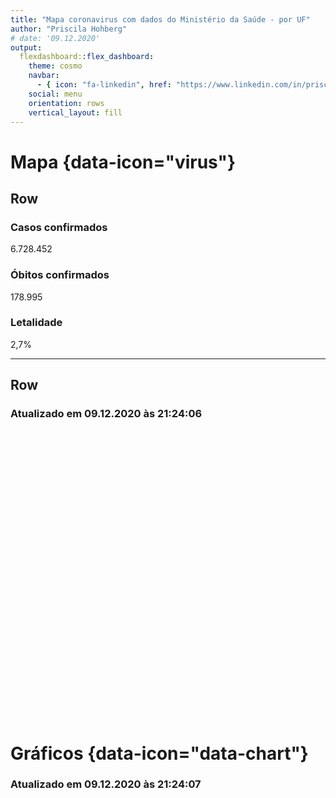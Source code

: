 ```yaml
---
title: "Mapa coronavirus com dados do Ministério da Saúde - por UF"
author: "Priscila Hohberg"
# date: '09.12.2020'
output:
  flexdashboard::flex_dashboard:
    theme: cosmo
    navbar:
      - { icon: "fa-linkedin", href: "https://www.linkedin.com/in/priscila-hohberg-5a61b097/", align: right }
    social: menu
    orientation: rows
    vertical_layout: fill
---
```


<!-- “default”, “cerulean”, “journal”, “flatly”, “darkly”, “readable”, “spacelab”, “united”, “cosmo”, “lumen”, “paper”, “sandstone”, “simplex”, “yeti” -->





Mapa {data-icon="virus"}
=====================================

Row 
-----------------------------------------------------------------------

### Casos confirmados

<div class="knitr-options" data-fig-width="576" data-fig-height="460"></div>
<!--html_preserve--><span class="value-output" data-icon="fa-users" data-color="#FF4C4C">6.728.452</span><!--/html_preserve-->

### Óbitos confirmados

<div class="knitr-options" data-fig-width="576" data-fig-height="460"></div>
<!--html_preserve--><span class="value-output" data-icon="fa-users" data-color="#8C8C8C">178.995</span><!--/html_preserve-->

### Letalidade

<div class="knitr-options" data-fig-width="576" data-fig-height="460"></div>
<!--html_preserve--><span class="value-output" data-icon="fa-users" data-color="#A346A3">2,7%</span><!--/html_preserve-->

------------------------------------

Row 
-----------------------------------------------------------------------


### Atualizado em 09.12.2020 às 21:24:06


<div class="knitr-options" data-fig-width="576" data-fig-height="460"></div>
<!--html_preserve--><div id="htmlwidget-79657ee675a4d2e26be0" style="width:576px;height:460.8px;" class="leaflet html-widget"></div>
<script type="application/json" data-for="htmlwidget-79657ee675a4d2e26be0">{"x":{"options":{"crs":{"crsClass":"L.CRS.EPSG3857","code":null,"proj4def":null,"projectedBounds":null,"options":{}}},"calls":[{"method":"addTiles","args":["//{s}.tile.openstreetmap.org/{z}/{x}/{y}.png",null,null,{"minZoom":0,"maxZoom":18,"tileSize":256,"subdomains":"abc","errorTileUrl":"","tms":false,"noWrap":false,"zoomOffset":0,"zoomReverse":false,"opacity":1,"zIndex":1,"detectRetina":false,"attribution":"&copy; <a href=\"http://openstreetmap.org\">OpenStreetMap<\/a> contributors, <a href=\"http://creativecommons.org/licenses/by-sa/2.0/\">CC-BY-SA<\/a>"}]},{"method":"addCircles","args":[[-22.19,-18.1,-13.29,-27.45,-22.25,-30.17,-24.89,-5.2,-15.98,-3.79,-15.83,-19.19,-5.42,-8.38,-3.47,-12.64,-7.28,-6.6,-20.51,-5.81,-9.62,-10.57,-10.83,-9.46,1.99,1.41,-8.77],[-48.79,-44.38,-41.71,-50.95,-42.66,-53.5,-51.55,-39.53,-49.86,-52.48,-47.86,-40.34,-45.44,-37.86,-65.1,-55.42,-36.72,-42.28,-54.54,-36.59,-36.82,-37.45,-63.34,-48.26,-61.33,-51.77,-70.55],[391975.5,134664,129535.8,123489.3,113425.2,107863.2,94164,93620.4,86645.7,83106,70896.6,62010.3,58787.4,58059,55280.4,49158.3,45393.6,39815.4,32564.7,29952.3,29174.4,28903.8,25321.5,25284.3,19565.4,18577.5,11301.6],null,"Casos confirmados",{"interactive":true,"className":"","stroke":true,"color":"red","weight":5,"opacity":0.5,"fill":true,"fillColor":"red","fillOpacity":0.2},null,null,["<strong>São Paulo<\/strong><br/>1.306.585 casos confirmados","<strong>Minas Gerais<\/strong><br/>  448.880 casos confirmados","<strong>Bahia<\/strong><br/>  431.786 casos confirmados","<strong>Santa Catarina<\/strong><br/>  411.631 casos confirmados","<strong>Rio de Janeiro<\/strong><br/>  378.084 casos confirmados","<strong>Rio Grande do Sul<\/strong><br/>  359.544 casos confirmados","<strong>Paraná<\/strong><br/>  313.880 casos confirmados","<strong>Ceará<\/strong><br/>  312.068 casos confirmados","<strong>Goiás<\/strong><br/>  288.819 casos confirmados","<strong>Pará<\/strong><br/>  277.020 casos confirmados","<strong>Distrito Federal<\/strong><br/>  236.322 casos confirmados","<strong>Espírito Santo<\/strong><br/>  206.701 casos confirmados","<strong>Maranhão<\/strong><br/>  195.958 casos confirmados","<strong>Pernambuco<\/strong><br/>  193.530 casos confirmados","<strong>Amazonas<\/strong><br/>  184.268 casos confirmados","<strong>Mato Grosso<\/strong><br/>  163.861 casos confirmados","<strong>Paraíba<\/strong><br/>  151.312 casos confirmados","<strong>Piauí<\/strong><br/>  132.718 casos confirmados","<strong>Mato Grosso do Sul<\/strong><br/>  108.549 casos confirmados","<strong>Rio Grande do Norte<\/strong><br/>   99.841 casos confirmados","<strong>Alagoas<\/strong><br/>   97.248 casos confirmados","<strong>Sergipe<\/strong><br/>   96.346 casos confirmados","<strong>Rondônia<\/strong><br/>   84.405 casos confirmados","<strong>Tocantins<\/strong><br/>   84.281 casos confirmados","<strong>Roraima<\/strong><br/>   65.218 casos confirmados","<strong>Amapá<\/strong><br/>   61.925 casos confirmados","<strong>Acre<\/strong><br/>   37.672 casos confirmados"],{"interactive":false,"permanent":false,"direction":"auto","opacity":1,"offset":[0,0],"textsize":"10px","textOnly":false,"className":"","sticky":true},null,null]},{"method":"addCircles","args":[[-22.19,-18.1,-13.29,-27.45,-22.25,-30.17,-24.89,-5.2,-15.98,-3.79,-15.83,-19.19,-5.42,-8.38,-3.47,-12.64,-7.28,-6.6,-20.51,-5.81,-9.62,-10.57,-10.83,-9.46,1.99,1.41,-8.77],[-48.79,-44.38,-41.71,-50.95,-42.66,-53.5,-51.55,-39.53,-49.86,-52.48,-47.86,-40.34,-45.44,-37.86,-65.1,-55.42,-36.72,-42.28,-54.54,-36.59,-36.82,-37.45,-63.34,-48.26,-61.33,-51.77,-70.55],[260766,62574,51012,25098,140580,44328,39648,58572,39024,41778,24192,26898,26130,55200,29838,24990,20346,16170,11220,16554,14178,14076,9702,7140,4470,5034,4452],null,"Óbitos confirmados",{"interactive":true,"className":"","stroke":true,"color":"black","weight":5,"opacity":0.5,"fill":true,"fillColor":"black","fillOpacity":0.2},null,null,["<strong>São Paulo<\/strong><br/>43.461 óbitos confirmados","<strong>Minas Gerais<\/strong><br/>10.429 óbitos confirmados","<strong>Bahia<\/strong><br/> 8.502 óbitos confirmados","<strong>Santa Catarina<\/strong><br/> 4.183 óbitos confirmados","<strong>Rio de Janeiro<\/strong><br/>23.430 óbitos confirmados","<strong>Rio Grande do Sul<\/strong><br/> 7.388 óbitos confirmados","<strong>Paraná<\/strong><br/> 6.608 óbitos confirmados","<strong>Ceará<\/strong><br/> 9.762 óbitos confirmados","<strong>Goiás<\/strong><br/> 6.504 óbitos confirmados","<strong>Pará<\/strong><br/> 6.963 óbitos confirmados","<strong>Distrito Federal<\/strong><br/> 4.032 óbitos confirmados","<strong>Espírito Santo<\/strong><br/> 4.483 óbitos confirmados","<strong>Maranhão<\/strong><br/> 4.355 óbitos confirmados","<strong>Pernambuco<\/strong><br/> 9.200 óbitos confirmados","<strong>Amazonas<\/strong><br/> 4.973 óbitos confirmados","<strong>Mato Grosso<\/strong><br/> 4.165 óbitos confirmados","<strong>Paraíba<\/strong><br/> 3.391 óbitos confirmados","<strong>Piauí<\/strong><br/> 2.695 óbitos confirmados","<strong>Mato Grosso do Sul<\/strong><br/> 1.870 óbitos confirmados","<strong>Rio Grande do Norte<\/strong><br/> 2.759 óbitos confirmados","<strong>Alagoas<\/strong><br/> 2.363 óbitos confirmados","<strong>Sergipe<\/strong><br/> 2.346 óbitos confirmados","<strong>Rondônia<\/strong><br/> 1.617 óbitos confirmados","<strong>Tocantins<\/strong><br/> 1.190 óbitos confirmados","<strong>Roraima<\/strong><br/>   745 óbitos confirmados","<strong>Amapá<\/strong><br/>   839 óbitos confirmados","<strong>Acre<\/strong><br/>   742 óbitos confirmados"],{"interactive":false,"permanent":false,"direction":"auto","opacity":1,"offset":[0,0],"textsize":"10px","textOnly":false,"className":"","sticky":true},null,null]},{"method":"addCircles","args":[[-22.19,-18.1,-13.29,-27.45,-22.25,-30.17,-24.89,-5.2,-15.98,-3.79,-15.83,-19.19,-5.42,-8.38,-3.47,-12.64,-7.28,-6.6,-20.51,-5.81,-9.62,-10.57,-10.83,-9.46,1.99,1.41,-8.77],[-48.79,-44.38,-41.71,-50.95,-42.66,-53.5,-51.55,-39.53,-49.86,-52.48,-47.86,-40.34,-45.44,-37.86,-65.1,-55.42,-36.72,-42.28,-54.54,-36.59,-36.82,-37.45,-63.34,-48.26,-61.33,-51.77,-70.55],[83157.620820689,58083.4521475673,49225.773878727,25405.0350921092,154925.889484876,51370.6250139065,52631.5789473684,78204.1093607803,56298.2352269068,62838.4232185402,42653.6674537284,54220.8310554859,55560.3751824371,118844.623572573,67469.6637506241,63544.7116763598,56026.6204927567,50765.5329344927,43068.1074906264,69084.8449033964,60746.7505758473,60874.3487015548,47894.0821041408,35298.584497099,28558.0667913766,33871.6188938232,49240.8154597579],null,"Letalidade (%)",{"interactive":true,"className":"","stroke":true,"color":"purple","weight":5,"opacity":0.5,"fill":true,"fillColor":"purple","fillOpacity":0.2},null,null,["<strong>São Paulo<\/strong><br/> letalidade: 3,3% ","<strong>Minas Gerais<\/strong><br/> letalidade: 2,3% ","<strong>Bahia<\/strong><br/> letalidade: 2,0% ","<strong>Santa Catarina<\/strong><br/> letalidade: 1,0% ","<strong>Rio de Janeiro<\/strong><br/> letalidade: 6,2% ","<strong>Rio Grande do Sul<\/strong><br/> letalidade: 2,1% ","<strong>Paraná<\/strong><br/> letalidade: 2,1% ","<strong>Ceará<\/strong><br/> letalidade: 3,1% ","<strong>Goiás<\/strong><br/> letalidade: 2,3% ","<strong>Pará<\/strong><br/> letalidade: 2,5% ","<strong>Distrito Federal<\/strong><br/> letalidade: 1,7% ","<strong>Espírito Santo<\/strong><br/> letalidade: 2,2% ","<strong>Maranhão<\/strong><br/> letalidade: 2,2% ","<strong>Pernambuco<\/strong><br/> letalidade: 4,8% ","<strong>Amazonas<\/strong><br/> letalidade: 2,7% ","<strong>Mato Grosso<\/strong><br/> letalidade: 2,5% ","<strong>Paraíba<\/strong><br/> letalidade: 2,2% ","<strong>Piauí<\/strong><br/> letalidade: 2,0% ","<strong>Mato Grosso do Sul<\/strong><br/> letalidade: 1,7% ","<strong>Rio Grande do Norte<\/strong><br/> letalidade: 2,8% ","<strong>Alagoas<\/strong><br/> letalidade: 2,4% ","<strong>Sergipe<\/strong><br/> letalidade: 2,4% ","<strong>Rondônia<\/strong><br/> letalidade: 1,9% ","<strong>Tocantins<\/strong><br/> letalidade: 1,4% ","<strong>Roraima<\/strong><br/> letalidade: 1,1% ","<strong>Amapá<\/strong><br/> letalidade: 1,4% ","<strong>Acre<\/strong><br/> letalidade: 2,0% "],{"interactive":false,"permanent":false,"direction":"auto","opacity":1,"offset":[0,0],"textsize":"10px","textOnly":false,"className":"","sticky":true},null,null]},{"method":"addLayersControl","args":[["Casos confirmados","Óbitos confirmados","Letalidade (%)"],[],{"collapsed":false,"autoZIndex":true,"position":"topright"}]}],"limits":{"lat":[-30.17,1.99],"lng":[-70.55,-36.59]}},"evals":[],"jsHooks":[]}</script><!--/html_preserve-->

<!-- Column {data-width=750} -->
<!-- ----------------------------------------------------------------------- -->
Gráficos {data-icon="data-chart"}
=====================================

### Atualizado em 09.12.2020 às 21:24:07

<div class="knitr-options" data-fig-width="576" data-fig-height="460"></div>
<!--html_preserve--><div id="htmlwidget-90f1440c0ad13c3ef3e2" style="width:576px;height:460.8px;" class="plotly html-widget"></div>
<script type="application/json" data-for="htmlwidget-90f1440c0ad13c3ef3e2">{"x":{"visdat":{"111ef882b0b9":["function () ","plotlyVisDat"]},"cur_data":"111ef882b0b9","attrs":{"111ef882b0b9":{"x":{},"alpha_stroke":1,"sizes":[10,100],"spans":[1,20],"y":{},"type":"bar","name":"Casos confirmados","marker":{"color":"red"},"text":["São Paulo: 1.306.585 casos confirmados","Minas Gerais:   448.880 casos confirmados","Bahia:   431.786 casos confirmados","Santa Catarina:   411.631 casos confirmados","Rio de Janeiro:   378.084 casos confirmados","Rio Grande do Sul:   359.544 casos confirmados","Paraná:   313.880 casos confirmados","Ceará:   312.068 casos confirmados","Goiás:   288.819 casos confirmados","Pará:   277.020 casos confirmados","Distrito Federal:   236.322 casos confirmados","Espírito Santo:   206.701 casos confirmados","Maranhão:   195.958 casos confirmados","Pernambuco:   193.530 casos confirmados","Amazonas:   184.268 casos confirmados","Mato Grosso:   163.861 casos confirmados","Paraíba:   151.312 casos confirmados","Piauí:   132.718 casos confirmados","Mato Grosso do Sul:   108.549 casos confirmados","Rio Grande do Norte:    99.841 casos confirmados","Alagoas:    97.248 casos confirmados","Sergipe:    96.346 casos confirmados","Rondônia:    84.405 casos confirmados","Tocantins:    84.281 casos confirmados","Roraima:    65.218 casos confirmados","Amapá:    61.925 casos confirmados","Acre:    37.672 casos confirmados"],"hoverinfo":"text","inherit":true},"111ef882b0b9.1":{"x":{},"alpha_stroke":1,"sizes":[10,100],"spans":[1,20],"y":{},"type":"bar","visible":false,"name":"Óbitos confirmados","marker":{"color":"black"},"text":["São Paulo: 43.461 óbitos confirmados","Minas Gerais: 10.429 óbitos confirmados","Bahia:  8.502 óbitos confirmados","Santa Catarina:  4.183 óbitos confirmados","Rio de Janeiro: 23.430 óbitos confirmados","Rio Grande do Sul:  7.388 óbitos confirmados","Paraná:  6.608 óbitos confirmados","Ceará:  9.762 óbitos confirmados","Goiás:  6.504 óbitos confirmados","Pará:  6.963 óbitos confirmados","Distrito Federal:  4.032 óbitos confirmados","Espírito Santo:  4.483 óbitos confirmados","Maranhão:  4.355 óbitos confirmados","Pernambuco:  9.200 óbitos confirmados","Amazonas:  4.973 óbitos confirmados","Mato Grosso:  4.165 óbitos confirmados","Paraíba:  3.391 óbitos confirmados","Piauí:  2.695 óbitos confirmados","Mato Grosso do Sul:  1.870 óbitos confirmados","Rio Grande do Norte:  2.759 óbitos confirmados","Alagoas:  2.363 óbitos confirmados","Sergipe:  2.346 óbitos confirmados","Rondônia:  1.617 óbitos confirmados","Tocantins:  1.190 óbitos confirmados","Roraima:    745 óbitos confirmados","Amapá:    839 óbitos confirmados","Acre:    742 óbitos confirmados"],"hoverinfo":"text","inherit":true},"111ef882b0b9.2":{"x":{},"alpha_stroke":1,"sizes":[10,100],"spans":[1,20],"y":{},"type":"bar","visible":false,"name":"Letalidade (%)","marker":{"color":"purple"},"text":["São Paulo: 3,3%","Minas Gerais: 2,3%","Bahia: 2,0%","Santa Catarina: 1,0%","Rio de Janeiro: 6,2%","Rio Grande do Sul: 2,1%","Paraná: 2,1%","Ceará: 3,1%","Goiás: 2,3%","Pará: 2,5%","Distrito Federal: 1,7%","Espírito Santo: 2,2%","Maranhão: 2,2%","Pernambuco: 4,8%","Amazonas: 2,7%","Mato Grosso: 2,5%","Paraíba: 2,2%","Piauí: 2,0%","Mato Grosso do Sul: 1,7%","Rio Grande do Norte: 2,8%","Alagoas: 2,4%","Sergipe: 2,4%","Rondônia: 1,9%","Tocantins: 1,4%","Roraima: 1,1%","Amapá: 1,4%","Acre: 2,0%"],"hoverinfo":"text","inherit":true}},"layout":{"margin":{"b":40,"l":60,"t":25,"r":10},"xaxis":{"domain":[0,1],"automargin":true,"showline":false,"showticklabels":false,"fixedrange":true,"title":"Estados","type":"category","categoryorder":"array","categoryarray":["Acre","Alagoas","Amapá","Amazonas","Bahia","Ceará","Distrito Federal","Espírito Santo","Goiás","Maranhão","Mato Grosso","Mato Grosso do Sul","Minas Gerais","Pará","Paraíba","Paraná","Pernambuco","Piauí","Rio de Janeiro","Rio Grande do Norte","Rio Grande do Sul","Rondônia","Roraima","Santa Catarina","São Paulo","Sergipe","Tocantins"]},"yaxis":{"domain":[0,1],"automargin":true,"fixedrange":true,"title":"qtd_confirmado"},"showlegend":false,"updatemenus":[{"x":"Pará","buttons":[{"method":"update","args":[{"visible":[true,false,false]},{"yaxis":{"title":"# casos confirmados"}}],"label":"Casos confirmados"},{"method":"update","args":[{"visible":[false,true,false]},{"yaxis":{"title":"# óbitos"}}],"label":"Óbitos confirmados"},{"method":"update","args":[{"visible":[false,false,true]},{"yaxis":{"title":"Letalidade (%)"}}],"label":"Letalidade (%)"}]}],"hovermode":"closest"},"source":"A","config":{"showSendToCloud":false},"data":[{"x":["São Paulo","Minas Gerais","Bahia","Santa Catarina","Rio de Janeiro","Rio Grande do Sul","Paraná","Ceará","Goiás","Pará","Distrito Federal","Espírito Santo","Maranhão","Pernambuco","Amazonas","Mato Grosso","Paraíba","Piauí","Mato Grosso do Sul","Rio Grande do Norte","Alagoas","Sergipe","Rondônia","Tocantins","Roraima","Amapá","Acre"],"y":[1306585,448880,431786,411631,378084,359544,313880,312068,288819,277020,236322,206701,195958,193530,184268,163861,151312,132718,108549,99841,97248,96346,84405,84281,65218,61925,37672],"type":"bar","name":"Casos confirmados","marker":{"color":"red","line":{"color":"rgba(31,119,180,1)"}},"text":["São Paulo: 1.306.585 casos confirmados","Minas Gerais:   448.880 casos confirmados","Bahia:   431.786 casos confirmados","Santa Catarina:   411.631 casos confirmados","Rio de Janeiro:   378.084 casos confirmados","Rio Grande do Sul:   359.544 casos confirmados","Paraná:   313.880 casos confirmados","Ceará:   312.068 casos confirmados","Goiás:   288.819 casos confirmados","Pará:   277.020 casos confirmados","Distrito Federal:   236.322 casos confirmados","Espírito Santo:   206.701 casos confirmados","Maranhão:   195.958 casos confirmados","Pernambuco:   193.530 casos confirmados","Amazonas:   184.268 casos confirmados","Mato Grosso:   163.861 casos confirmados","Paraíba:   151.312 casos confirmados","Piauí:   132.718 casos confirmados","Mato Grosso do Sul:   108.549 casos confirmados","Rio Grande do Norte:    99.841 casos confirmados","Alagoas:    97.248 casos confirmados","Sergipe:    96.346 casos confirmados","Rondônia:    84.405 casos confirmados","Tocantins:    84.281 casos confirmados","Roraima:    65.218 casos confirmados","Amapá:    61.925 casos confirmados","Acre:    37.672 casos confirmados"],"hoverinfo":["text","text","text","text","text","text","text","text","text","text","text","text","text","text","text","text","text","text","text","text","text","text","text","text","text","text","text"],"error_y":{"color":"rgba(31,119,180,1)"},"error_x":{"color":"rgba(31,119,180,1)"},"xaxis":"x","yaxis":"y","frame":null},{"x":["São Paulo","Minas Gerais","Bahia","Santa Catarina","Rio de Janeiro","Rio Grande do Sul","Paraná","Ceará","Goiás","Pará","Distrito Federal","Espírito Santo","Maranhão","Pernambuco","Amazonas","Mato Grosso","Paraíba","Piauí","Mato Grosso do Sul","Rio Grande do Norte","Alagoas","Sergipe","Rondônia","Tocantins","Roraima","Amapá","Acre"],"y":[43461,10429,8502,4183,23430,7388,6608,9762,6504,6963,4032,4483,4355,9200,4973,4165,3391,2695,1870,2759,2363,2346,1617,1190,745,839,742],"type":"bar","visible":false,"name":"Óbitos confirmados","marker":{"color":"black","line":{"color":"rgba(255,127,14,1)"}},"text":["São Paulo: 43.461 óbitos confirmados","Minas Gerais: 10.429 óbitos confirmados","Bahia:  8.502 óbitos confirmados","Santa Catarina:  4.183 óbitos confirmados","Rio de Janeiro: 23.430 óbitos confirmados","Rio Grande do Sul:  7.388 óbitos confirmados","Paraná:  6.608 óbitos confirmados","Ceará:  9.762 óbitos confirmados","Goiás:  6.504 óbitos confirmados","Pará:  6.963 óbitos confirmados","Distrito Federal:  4.032 óbitos confirmados","Espírito Santo:  4.483 óbitos confirmados","Maranhão:  4.355 óbitos confirmados","Pernambuco:  9.200 óbitos confirmados","Amazonas:  4.973 óbitos confirmados","Mato Grosso:  4.165 óbitos confirmados","Paraíba:  3.391 óbitos confirmados","Piauí:  2.695 óbitos confirmados","Mato Grosso do Sul:  1.870 óbitos confirmados","Rio Grande do Norte:  2.759 óbitos confirmados","Alagoas:  2.363 óbitos confirmados","Sergipe:  2.346 óbitos confirmados","Rondônia:  1.617 óbitos confirmados","Tocantins:  1.190 óbitos confirmados","Roraima:    745 óbitos confirmados","Amapá:    839 óbitos confirmados","Acre:    742 óbitos confirmados"],"hoverinfo":["text","text","text","text","text","text","text","text","text","text","text","text","text","text","text","text","text","text","text","text","text","text","text","text","text","text","text"],"error_y":{"color":"rgba(255,127,14,1)"},"error_x":{"color":"rgba(255,127,14,1)"},"xaxis":"x","yaxis":"y","frame":null},{"x":["São Paulo","Minas Gerais","Bahia","Santa Catarina","Rio de Janeiro","Rio Grande do Sul","Paraná","Ceará","Goiás","Pará","Distrito Federal","Espírito Santo","Maranhão","Pernambuco","Amazonas","Mato Grosso","Paraíba","Piauí","Mato Grosso do Sul","Rio Grande do Norte","Alagoas","Sergipe","Rondônia","Tocantins","Roraima","Amapá","Acre"],"y":[3.32630483282756,2.32333808590269,1.96903095514908,1.01620140368437,6.19703557939506,2.05482500055626,2.10526315789474,3.12816437443121,2.25192940907627,2.51353692874161,1.70614669814914,2.16883324221944,2.22241500729748,4.75378494290291,2.69878655002496,2.54178846705439,2.24106481971027,2.03062131737971,1.72272429962505,2.76339379613586,2.42987002303389,2.43497394806219,1.91576328416563,1.41194337988396,1.14232267165506,1.35486475575293,1.96963261839032],"type":"bar","visible":false,"name":"Letalidade (%)","marker":{"color":"purple","line":{"color":"rgba(44,160,44,1)"}},"text":["São Paulo: 3,3%","Minas Gerais: 2,3%","Bahia: 2,0%","Santa Catarina: 1,0%","Rio de Janeiro: 6,2%","Rio Grande do Sul: 2,1%","Paraná: 2,1%","Ceará: 3,1%","Goiás: 2,3%","Pará: 2,5%","Distrito Federal: 1,7%","Espírito Santo: 2,2%","Maranhão: 2,2%","Pernambuco: 4,8%","Amazonas: 2,7%","Mato Grosso: 2,5%","Paraíba: 2,2%","Piauí: 2,0%","Mato Grosso do Sul: 1,7%","Rio Grande do Norte: 2,8%","Alagoas: 2,4%","Sergipe: 2,4%","Rondônia: 1,9%","Tocantins: 1,4%","Roraima: 1,1%","Amapá: 1,4%","Acre: 2,0%"],"hoverinfo":["text","text","text","text","text","text","text","text","text","text","text","text","text","text","text","text","text","text","text","text","text","text","text","text","text","text","text"],"error_y":{"color":"rgba(44,160,44,1)"},"error_x":{"color":"rgba(44,160,44,1)"},"xaxis":"x","yaxis":"y","frame":null}],"highlight":{"on":"plotly_click","persistent":false,"dynamic":false,"selectize":false,"opacityDim":0.2,"selected":{"opacity":1},"debounce":0},"shinyEvents":["plotly_hover","plotly_click","plotly_selected","plotly_relayout","plotly_brushed","plotly_brushing","plotly_clickannotation","plotly_doubleclick","plotly_deselect","plotly_afterplot","plotly_sunburstclick"],"base_url":"https://plot.ly"},"evals":[],"jsHooks":[]}</script><!--/html_preserve-->







